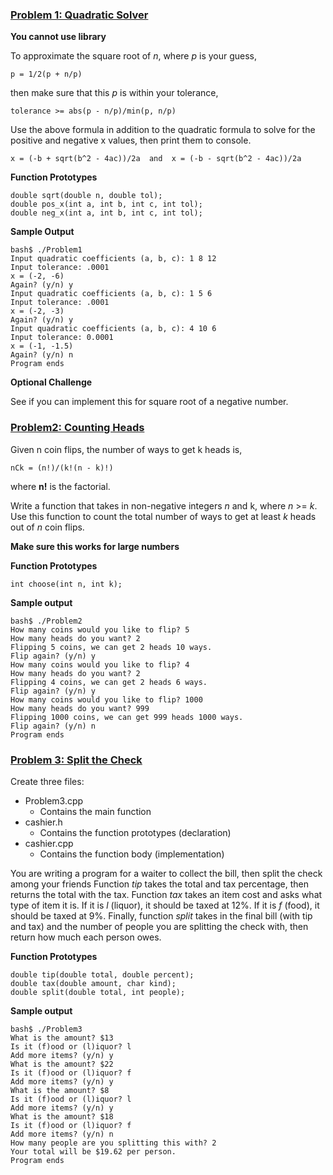 ### <ins>Problem 1: Quadratic Solver</ins>

**You cannot use <cmath> library**

To approximate the square root of *n*, where *p* is your guess,

    p = 1/2(p + n/p)

then make sure that this *p* is within your tolerance,

    tolerance >= abs(p - n/p)/min(p, n/p)

Use the above formula in addition to the quadratic formula to solve for the positive and negative x values, then print them to console.

    x = (-b + sqrt(b^2 - 4ac))/2a  and  x = (-b - sqrt(b^2 - 4ac))/2a

**Function Prototypes**

    double sqrt(double n, double tol);
    double pos_x(int a, int b, int c, int tol);
    double neg_x(int a, int b, int c, int tol);

**Sample Output**

    bash$ ./Problem1
    Input quadratic coefficients (a, b, c): 1 8 12
    Input tolerance: .0001
    x = (-2, -6)
    Again? (y/n) y
    Input quadratic coefficients (a, b, c): 1 5 6
    Input tolerance: .0001
    x = (-2, -3)
    Again? (y/n) y
    Input quadratic coefficients (a, b, c): 4 10 6
    Input tolerance: 0.0001
    x = (-1, -1.5)
    Again? (y/n) n
    Program ends

**Optional Challenge**

See if you can implement this for square root of a negative number.

### <ins>Problem2: Counting Heads</ins>

Given n coin flips, the number of ways to get k heads is,

    nCk = (n!)/(k!(n - k)!)

where **n!** is the factorial.

Write a function that takes in non-negative integers *n* and k, where *n* >= *k*. Use this function to count the total number of ways to get at least *k* heads out of *n* coin flips.

**Make sure this works for large numbers**

**Function Prototypes**

    int choose(int n, int k);

**Sample output**

    bash$ ./Problem2
    How many coins would you like to flip? 5
    How many heads do you want? 2
    Flipping 5 coins, we can get 2 heads 10 ways.
    Flip again? (y/n) y
    How many coins would you like to flip? 4
    How many heads do you want? 2
    Flipping 4 coins, we can get 2 heads 6 ways.
    Flip again? (y/n) y
    How many coins would you like to flip? 1000
    How many heads do you want? 999
    Flipping 1000 coins, we can get 999 heads 1000 ways.
    Flip again? (y/n) n
    Program ends

### <ins>Problem 3: Split the Check</ins>

Create three files:

* Problem3.cpp
    * Contains the main function
* cashier.h
    * Contains the function prototypes (declaration)
* cashier.cpp
    * Contains the function body (implementation)

You are writing a program for a waiter to collect the bill, then split the check among your friends
Function *tip* takes the total and tax percentage, then returns the total with the tax.
Function *tax* takes an item cost and asks what type of item it is.
If it is *l* (liquor), it should be taxed at 12%. If it is *f* (food), it should be taxed at 9%.
Finally, function *split* takes in the final bill (with tip and tax) and the number of people you are splitting the check with, then return how much each person owes.

**Function Prototypes**

    double tip(double total, double percent);
    double tax(double amount, char kind);
    double split(double total, int people);

**Sample output**

    bash$ ./Problem3
    What is the amount? $13
    Is it (f)ood or (l)iquor? l
    Add more items? (y/n) y
    What is the amount? $22
    Is it (f)ood or (l)iquor? f
    Add more items? (y/n) y
    What is the amount? $8
    Is it (f)ood or (l)iquor? l
    Add more items? (y/n) y
    What is the amount? $18
    Is it (f)ood or (l)iquor? f
    Add more items? (y/n) n
    How many people are you splitting this with? 2
    Your total will be $19.62 per person.
    Program ends